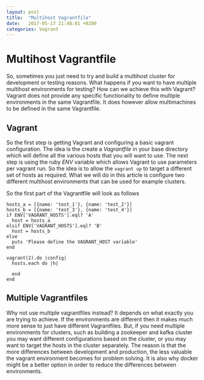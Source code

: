```yaml
---
layout: post
title:  "Multihost Vagrantfile"
date:   2017-05-17 21:48:01 +0200
categories: Vagrant
---
```


# Multihost Vagrantfile

So, sometimes you just need to try and build a multihost cluster for development or testing reasons. What happens if you want to have multiple multihost environments for testing? How can we achieve this with Vagrant? Vagrant does not provide any specific functionality to define multiple environments in the same Vagrantfile. It does however allow multimachines to be defined in the same Vagrantfile.

## Vagrant

So the first step is getting Vagrant and configuring a basic vagrant configuration. The idea is the create a _Vagrantfile_ in your base directory which will define all the various hosts that you will want to use. The next step is using the ruby *ENV* variable which allows Vagrant to use parameters per vagrant run. So the idea is to allow the `vagrant up` to target a different set of hosts as required. What we will do in this article is configure two different multihost environments that can be used for example clusters.

So the first part of the Vagrantfile will look as follows

```
hosts_a = [{name: 'test_1'}, {name: 'test_2'}]
hosts_b = [{name: 'test_3'}, {name: 'test_4'}]
if ENV['VAGRANT_HOSTS'].eql? 'A'
  host = hosts_a
elsif ENV['VAGRANT_HOSTS'].eql? 'B'
  host = hosts_b
else
  puts 'Please define the VAGRANT_HOST variable'
end

vagrant(2).do |config|
  hosts.each do |h|
    
  end
end
```

## Multiple Vagrantfiles

Why not use multiple vagrantfiles instead? It depends on what exactly you are trying to achieve. If the environments are different then it makes much more sense to just have different Vagrantfiles. But, if you need multiple environments for clusters, such as building a zookeeper and kafka cluster you may want different configurations based on the cluster, or you may want to target the hosts in the cluster separately. The reason is that the more differences between development and production, the less valuable the vagrant environment becomes for problem solving. It is also why docker might be a better option in order to reduce the differences between environments.